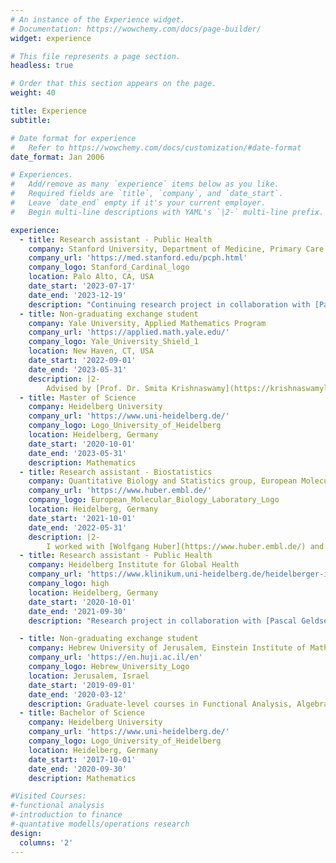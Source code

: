 ```yaml
---
# An instance of the Experience widget.
# Documentation: https://wowchemy.com/docs/page-builder/
widget: experience

# This file represents a page section.
headless: true

# Order that this section appears on the page.
weight: 40

title: Experience
subtitle:

# Date format for experience
#   Refer to https://wowchemy.com/docs/customization/#date-format
date_format: Jan 2006

# Experiences.
#   Add/remove as many `experience` items below as you like.
#   Required fields are `title`, `company`, and `date_start`.
#   Leave `date_end` empty if it's your current employer.
#   Begin multi-line descriptions with YAML's `|2-` multi-line prefix.

experience:
  - title: Research assistant - Public Health
    company: Stanford University, Department of Medicine, Primary Care and Population Health
    company_url: 'https://med.stanford.edu/pcph.html'
    company_logo: Stanford_Cardinal_logo
    location: Palo Alto, CA, USA
    date_start: '2023-07-17'
    date_end: '2023-12-19'
    description: "Continuing research project in collaboration with [Pascal Geldsetzer](https://profiles.stanford.edu/pascal-geldsetzer). We are analysing the health disparities attributable to particulate matter exposure between different socio-demographic groups in the United States."
  - title: Non-graduating exchange student
    company: Yale University, Applied Mathematics Program
    company_url: 'https://applied.math.yale.edu/'
    company_logo: Yale_University_Shield_1
    location: New Haven, CT, USA
    date_start: '2022-09-01'
    date_end: '2023-05-31'
    description: |2-
        Advised by [Prof. Dr. Smita Krishnaswamy](https://krishnaswamylab.org/) and [Prof. Dr. Yuval Kluger](https://medicine.yale.edu/profile/yuval-kluger/). Graduate-level courses in Theory and Application of Deep Learning, Statistical Methods in Human Genetics, Molecular and Biochemical Principles of Gene Function, Geometric and Topological Methods in Machine Learning, Differential Topology, Stochastic Models and Inference for the Biomedical and Social Sciences
  - title: Master of Science
    company: Heidelberg University
    company_url: 'https://www.uni-heidelberg.de/'
    company_logo: Logo_University_of_Heidelberg
    location: Heidelberg, Germany
    date_start: '2020-10-01'
    date_end: '2023-05-31'
    description: Mathematics
  - title: Research assistant - Biostatistics
    company: Quantitative Biology and Statistics group, European Molecular Biology Laboratory
    company_url: 'https://www.huber.embl.de/'
    company_logo: European_Molecular_Biology_Laboratory_Logo
    location: Heidelberg, Germany
    date_start: '2021-10-01'
    date_end: '2022-05-31'
    description: |2-
        I worked with [Wolfgang Huber](https://www.huber.embl.de/) and [Nikos Ignatiadis](https://nignatiadis.github.io/). I extended a multiple testing procedure ([IHW](https://bioconductor.org/packages/release/bioc/html/IHW.html)) to multi-dimensional input data through the use of random forests.
  - title: Research assistant - Public Health
    company: Heidelberg Institute for Global Health
    company_url: 'https://www.klinikum.uni-heidelberg.de/heidelberger-institut-fuer-global-health/'
    company_logo: high
    location: Heidelberg, Germany
    date_start: '2020-10-01'
    date_end: '2021-09-30'
    description: "Research project in collaboration with [Pascal Geldsetzer](https://profiles.stanford.edu/pascal-geldsetzer). We are analysing the health disparities attributable to particulate matter exposure between different socio-demographic groups in the United States."

  - title: Non-graduating exchange student
    company: Hebrew University of Jerusalem, Einstein Institute of Mathematics
    company_url: 'https://en.huji.ac.il/en'
    company_logo: Hebrew_University_Logo
    location: Jerusalem, Israel
    date_start: '2019-09-01'
    date_end: '2020-03-12'
    description: Graduate-level courses in Functional Analysis, Algebraic Combinatorics, and Quantitative Models.
  - title: Bachelor of Science
    company: Heidelberg University
    company_url: 'https://www.uni-heidelberg.de/'
    company_logo: Logo_University_of_Heidelberg
    location: Heidelberg, Germany
    date_start: '2017-10-01'
    date_end: '2020-09-30'
    description: Mathematics

#Visited Courses:
#-functional analysis
#-introduction to finance
#-quantative modells/operations research
design:
  columns: '2'
---
```

